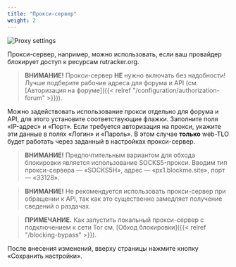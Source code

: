 ```yaml
---
title: "Прокси-сервер"
weight: 2
---
```


![Proxy settings](https://user-images.githubusercontent.com/1829509/82585495-83bcec00-9baf-11ea-9a1e-b8e513248f40.png)

Прокси-сервер, например, можно использовать, если ваш провайдер блокирует доступ к ресурсам rutracker.org.

> **ВНИМАНИЕ!** Прокси-сервер **НЕ** нужно включать без надобности! Лучше подберите рабочие адреса для форума и API (см. [Авторизация на форуме]({{< relref "/configuration/authorization-forum" >}})).  

Можно задействовать использование прокси отдельно для форума и API, для этого установите соответствующие флажки. Заполните поля «IP-адрес» и «Порт». Если требуется авторизация на прокси, укажите эти данные в полях «Логин» и «Пароль». В этом случае **только** web-TLO будет работать через заданный в настройках прокси-сервер.  

> **ВНИМАНИЕ!** Предпочтительным вариантом для обхода блокировки является использование SOCKS5-прокси. Вводим тип прокси-сервера — «SOCKS5H», адрес — «px1.blockme.site», порт — «33128».

> **ВНИМАНИЕ!** Не рекомендуется использовать прокси-сервер при обращении к API, так как это существенно замедляет получение сведений о раздачах.

> **ПРИМЕЧАНИЕ.** Как запустить локальный прокси-сервер с подключением к сети Tor см. [Обход блокировки]({{< relref "/blocking-bypass" >}}).

После внесения изменений, вверху страницы нажмите кнопку «Сохранить настройки».
